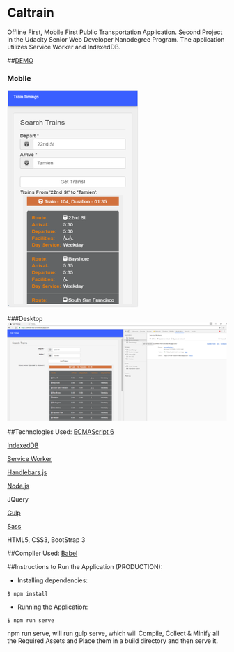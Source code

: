 # Caltrain 
Offline First, Mobile First Public Transportation Application. Second Project in the Udacity Senior Web Developer Nanodegree Program.
The application utilizes Service Worker and IndexedDB.

##[DEMO](https://offline-first-amr.herokuapp.com)  

### Mobile  
<img src="https://github.com/arjunmitrareddy/Udacity_Senior_Web_Dev_Project2/blob/master/public/imgs/mobile.png" width="300" height="500" />

###Desktop
![image](https://github.com/arjunmitrareddy/Udacity_Senior_Web_Dev_Project2/blob/master/public/imgs/desktop.png)

##Technologies Used:
[ECMAScript 6](http://es6-features.org/)

[IndexedDB](https://developer.mozilla.org/en/docs/Web/API/IndexedDB_API)  

[Service Worker](https://developer.mozilla.org/en-US/docs/Web/API/Service_Worker_API)

[Handlebars.js](http://handlebarsjs.com/)

[Node.js](https://nodejs.org/en/)

JQuery  

[Gulp](http://gulpjs.com/)

[Sass](http://sass-lang.com/)

HTML5, CSS3, BootStrap 3  

##Compiler Used:
[Babel](https://babeljs.io/)

##Instructions to Run the Application (PRODUCTION):
- Installing dependencies:
```{r, engine='bash', count_lines}
$ npm install
```

- Running the Application:
```{r, engine='bash', count_lines}
$ npm run serve
```
npm run serve, will run gulp serve, which will Compile, Collect & Minify all the Required Assets and Place them in a build directory and then serve it.


